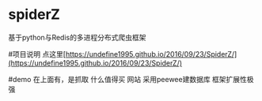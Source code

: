 # spiderZ
基于python与Redis的多进程分布式爬虫框架

#项目说明
点这里[https://undefine1995.github.io/2016/09/23/SpiderZ/](https://undefine1995.github.io/2016/09/23/SpiderZ/)

#demo
在上面有，是抓取 什么值得买 网站 采用peewee建数据库 框架扩展性极强